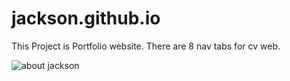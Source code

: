 # jackson.github.io
This Project is Portfolio  website. 
There are 8 nav tabs for cv web.


![about jackson](https://user-images.githubusercontent.com/76577184/147526962-de809c0a-c9de-4357-a735-481de8576b81.png)
